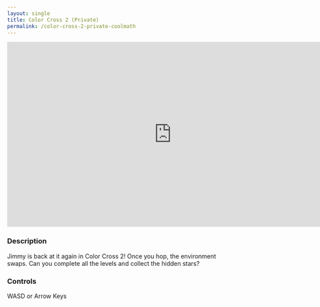 ```yaml
---
layout: single
title: Color Cross 2 (Private)
permalink: /color-cross-2-private-coolmath
---
```


<iframe src="https://sheepstudios.net/static/color-cross-2-coolmath/index.html" style="border:0px #ffffff none;" name="myiFrame" scrolling="no" frameborder="1" marginheight="0px" marginwidth="0px" height="432px" width="768px" allowfullscreen></iframe>

<br />

### Description
Jimmy is back at it again in Color Cross 2! Once you hop, the environment swaps. Can you complete all the levels and collect the hidden stars?

### Controls
WASD or Arrow Keys
